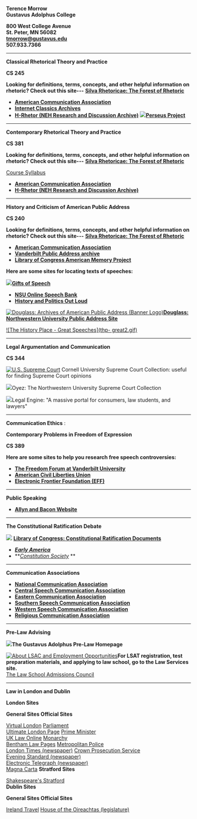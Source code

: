     
**Terence Morrow**  
**Gustavus Adolphus College**

**800 West College Avenue**  
**St. Peter, MN 56082**  
**tmorrow@gustavus.edu**  
**507.933.7366**  

* * *

   **Classical Rhetorical Theory and Practice**

**CS 245**

**Looking for definitions, terms, concepts, and other helpful information on
rhetoric?   Check out this site---** **[Silva Rhetoricae: The Forest of
Rhetoric](http://humanities.byu.edu/rhetoric/silva.htm)**

  * **[American Communication Association](http://www.americancomm.org)**
  * **[Internet Classics Archives](http://classics.mit.edu)**
  * **[H-Rhetor (NEH Research and Discussion Archive)](http://h-net2.msu.edu/~rhetor/)**
[![](homepg.jpg)](http://www.perseus.tufts.edu)**[Perseus
Project](http://www.perseus.tufts.edu)**

* * *

**Contemporary Rhetorical Theory and Practice**

**CS 381**

**Looking for definitions, terms, concepts, and other helpful information on
rhetoric?   Check out this site---** **[Silva Rhetoricae: The Forest of
Rhetoric](http://humanities.byu.edu/rhetoric/silva.htm)**

  
[Course Syllabus](http://www.gustavus.edu/~tmorrow/syllabus98.html)

  * **[American Communication Association](http://www.americancomm.org)**
  * **[H-Rhetor (NEH Research and Discussion Archive)](http://h-net2.msu.edu/~rhetor/)**
  

* * *

**History and Criticism of American Public Address**

**CS 240**

  
**Looking for definitions, terms, concepts, and other helpful information on
rhetoric?   Check out this site---** **[Silva Rhetoricae: The Forest of
Rhetoric](http://humanities.byu.edu/rhetoric/silva.htm)**  


  * **[American Communication Association](http://www.americancomm.org)**
  * **[Vanderbilt Public Address archive](http://www.vanderbilt.edu/AnS/Comm/Courses/pad/padlinks.html)**
  * **[Library of Congress American Memory Project](http://memory.loc.gov/ammem/amhome.html)**
  




**Here are some sites for locating texts of speeches:**

[![](gifts2.gif)](http://gos.sbc.edu)**[Gifts of Speech](http://gos.sbc.edu)**  


  * **[NSU Online Speech Bank](http://vic.nsula.edu/language_and_communication/spchsites.htm)**
  * **[History and Politics Out Loud](http://oyez.nwu.edu/history-out-loud/)**
  




[![Douglass: Archives of American Public Address \(Banner
Logo\)](1duglogo.gif)](http://douglass.speech.nwu.edu/index.html)**[Douglass:
Northwestern University Public Address
Site](http://douglass.speech.nwu.edu/index.html)**  


[![The History Place - Great Speeches](thp-
great2.gif)](http://www.historyplace.com/speeches/previous.htm)  

* * *

**Legal Argumentation and Communication**

**CS 344**

[![U.S. Supreme Court](supreme.gif)](http://supct.law.cornell.edu/supct/)
Cornell University Supreme Court Collection: useful for finding Supreme Court
opinions



[![](http://www.gustavus.edu/~tmorrow/wethepeople.jpg)](http://oyez.nwu.edu)Oyez:
The Northwestern University Supreme Court Collection  


![](logo001engine2.jpg)Legal Engine: "A massive portal for consumers, law
students, and lawyers"

* * *

**Communication Ethics** :

**Contemporary Problems in Freedom of Expression**

**CS 389**

**Here are some sites to help you research free speech controversies:**

  * **[The Freedom Forum at Vanderbilt University](http://www.freedomforum.org/)**
  * **[American Civil Liberties Union](http://www.aclu.org)**
  * **[Electronic Frontier Foundation (EFF)](http://www.eff.org)**
  

* * *

**Public Speaking**

  * **[Allyn and Bacon Website](http://www.abacon.com/pubspeak/index.html)**
  

* * *

**The Constitutional Ratification Debate**

![](_indhall.gif)   **[Library of Congress: Constitutional Ratification
Documents](http://lcweb2.loc.gov/ammem/bdsds/bdsdhome.html)**

  


  * **_[Early America](http://earlyamerica.com)_**
  * **_[Constitution Society](http://www.constitution.org)_  ** 

* * *

**Communication Associations**

  * **[National Communication Association](http://www.natcom.org)**
  * **[Central Speech Communication Association](http://www.bsu.edu/csca/)**
  * **[Eastern Communication Association](http://www.as.wvu.edu/~sbb/eca.htm)**
  * **[Southern Speech Communication Association](http://www.ssca.net)**
  * **[Western Speech Communication Association](http://www.csufresno.edu/speechcomm/wsca.htm)**
  * **[Religious Communication Association](http://gcc.bradley.edu/com/faculty/lamoureux/rsca/index.html)**

* * *

**Pre-Law Advising**

[![](prelaw.gif)](http://www.gustavus.edu/oncampus/academics/pre-law/)**The
Gustavus Adolphus Pre-Law Homepage**

[![About LSAC and Employment
Opportunities](mdlogo2.gif)](http://www.lsac.org)**For LSAT registration, test
preparation materials, and applying to law school, go to the Law Services
site.**  
[The Law School Admissions Council](http://www.lsac.org/)

* * *

**Law in London and Dublin**

**London Sites**

**General Sites                                                      Official
Sites**

  
[Virtual London](http://www.a-london-guide.co.uk/)
[Parliament](http://www.parliament.uk/)  
[Ultimate London Page](http://www.ultisoft.demon.co.uk/london.html/)
[Prime Minister](http://www.number-10.gov.uk/)  
[UK Law Online](http://www.leeds.ac.uk/law/hamlyn/)
[Monarchy](http://www.royal.gov.uk/)  
[Bentham Law Pages](http://www.ndirect.co.uk/~law/bentham.htm)
[Metropolitan Police](http://www.met.police.uk/police/mps/home.htm)  
[London Times (newspaper)](http://www.the-times.co.uk/)
[Crown Prosecution Service](http://www.cps.gov.uk/)  
[Evening Standard (newspaper)](http://www.thisislondon.com/)  
[Electronic Telegraph (newspaper)](http://www.telegraph.co.uk/)  
[Magna Carta](http://www.nara.gov/exhall/charters/magnacarta/) **Stratford
Sites**

 [Shakespeare's Stratford](http://www.stratford.co.uk/)  
  **Dublin Sites**

**General Sites                                                      Official
Sites**

  
 [Ireland Travel](http://www.ireland.travel.ie/home/index.asp)
[House of the Oireachtas
(legislature)](http://www.irlgov.ie/oireachtas/frame.htm)  
    



